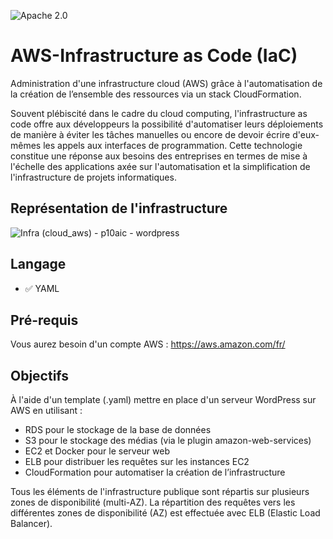 ![Apache 2.0](https://img.shields.io/badge/apache-2.0-orange)


# AWS-Infrastructure as Code (IaC)

Administration d'une infrastructure cloud (AWS) grâce à l'automatisation de la création de l’ensemble des ressources via un stack CloudFormation.

Souvent plébiscité dans le cadre du cloud computing, l'infrastructure as code offre aux développeurs 
la possibilité d'automatiser leurs déploiements de manière à éviter les tâches manuelles ou encore de 
devoir écrire d'eux-mêmes les appels aux interfaces de programmation. 
Cette technologie constitue une réponse aux besoins des entreprises en termes de mise à l'échelle des 
applications axée sur l'automatisation et la simplification de l'infrastructure de projets informatiques. 


## Représentation de l'infrastructure

![Infra (cloud_aws) - p10aic - wordpress](https://user-images.githubusercontent.com/46109209/126868010-680c9989-29a6-43cd-974e-79c4e4825084.png)

## Langage

 - :white_check_mark: YAML


## Pré-requis
Vous aurez besoin d'un compte AWS : https://aws.amazon.com/fr/


## Objectifs

À l'aide d'un template (.yaml) mettre en place d'un serveur WordPress sur AWS en utilisant :
  - RDS pour le stockage de la base de données
  - S3 pour le stockage des médias (via le plugin amazon-web-services)
  - EC2 et Docker pour le serveur web
  - ELB pour distribuer les requêtes sur les instances EC2
  - CloudFormation pour automatiser la création de l’infrastructure

Tous les éléments de l'infrastructure publique sont répartis sur plusieurs zones de disponibilité (multi-AZ). La répartition des requêtes vers les différentes zones de disponibilité (AZ) est effectuée avec ELB (Elastic Load Balancer).
